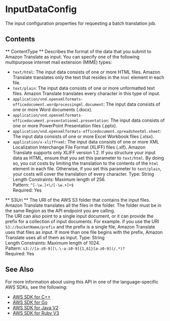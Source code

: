 # InputDataConfig<a name="API_InputDataConfig"></a>

The input configuration properties for requesting a batch translation job\.

## Contents<a name="API_InputDataConfig_Contents"></a>

 ** ContentType **   <a name="Translate-Type-InputDataConfig-ContentType"></a>
Describes the format of the data that you submit to Amazon Translate as input\. You can specify one of the following multipurpose internet mail extension \(MIME\) types:  
+  `text/html`: The input data consists of one or more HTML files\. Amazon Translate translates only the text that resides in the `html` element in each file\.
+  `text/plain`: The input data consists of one or more unformatted text files\. Amazon Translate translates every character in this type of input\.
+  `application/vnd.openxmlformats-officedocument.wordprocessingml.document`: The input data consists of one or more Word documents \(\.docx\)\.
+  `application/vnd.openxmlformats-officedocument.presentationml.presentation`: The input data consists of one or more PowerPoint Presentation files \(\.pptx\)\.
+  `application/vnd.openxmlformats-officedocument.spreadsheetml.sheet`: The input data consists of one or more Excel Workbook files \(\.xlsx\)\.
+  `application/x-xliff+xml`: The input data consists of one or more XML Localization Interchange File Format \(XLIFF\) files \(\.xlf\)\. Amazon Translate supports only XLIFF version 1\.2\.
If you structure your input data as HTML, ensure that you set this parameter to `text/html`\. By doing so, you cut costs by limiting the translation to the contents of the `html` element in each file\. Otherwise, if you set this parameter to `text/plain`, your costs will cover the translation of every character\.
Type: String  
Length Constraints: Maximum length of 256\.  
Pattern: `^[-\w.]+\/[-\w.+]+$`   
Required: Yes

 ** S3Uri **   <a name="Translate-Type-InputDataConfig-S3Uri"></a>
The URI of the AWS S3 folder that contains the input files\. Amazon Translate translates all the files in the folder\. The folder must be in the same Region as the API endpoint you are calling\.  
The URI can also point to a single input document, or it can provide the prefix for a collection of input documents\. For example\. if you use the URI `S3://bucketName/prefix` and the prefix is a single file, Amazon Translate uses that files as input\. If more than one file begins with the prefix, Amazon Translate uses all of them as input\.
Type: String  
Length Constraints: Maximum length of 1024\.  
Pattern: `s3://[a-z0-9][\.\-a-z0-9]{1,61}[a-z0-9](/.*)?`   
Required: Yes

## See Also<a name="API_InputDataConfig_SeeAlso"></a>

For more information about using this API in one of the language\-specific AWS SDKs, see the following:
+  [AWS SDK for C\+\+](https://docs.aws.amazon.com/goto/SdkForCpp/translate-2017-07-01/InputDataConfig) 
+  [AWS SDK for Go](https://docs.aws.amazon.com/goto/SdkForGoV1/translate-2017-07-01/InputDataConfig) 
+  [AWS SDK for Java V2](https://docs.aws.amazon.com/goto/SdkForJavaV2/translate-2017-07-01/InputDataConfig) 
+  [AWS SDK for Ruby V3](https://docs.aws.amazon.com/goto/SdkForRubyV3/translate-2017-07-01/InputDataConfig) 